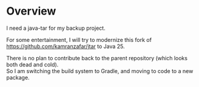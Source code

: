 # Overview

I need a java-tar for my backup project.

For some entertainment, I will try to modernize this fork of https://github.com/kamranzafar/jtar to Java 25.

There is no plan to contribute back to the parent repository (which looks both dead and cold).  
So I am switching the build system to Gradle, and moving to code to a new package.
